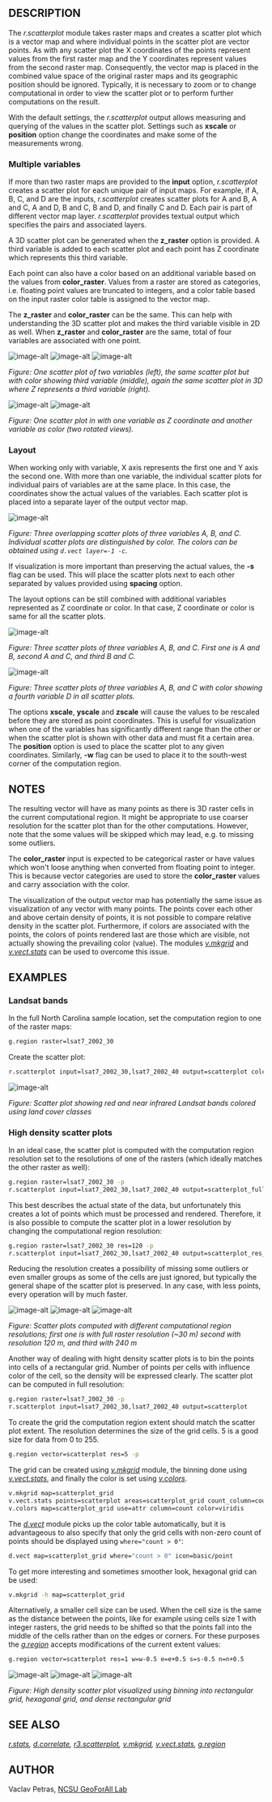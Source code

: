 ## DESCRIPTION

The *r.scatterplot* module takes raster maps and creates a scatter plot
which is a vector map and where individual points in the scatter plot
are vector points. As with any scatter plot the X coordinates of the
points represent values from the first raster map and the Y coordinates
represent values from the second raster map. Consequently, the vector
map is placed in the combined value space of the original raster maps
and its geographic position should be ignored. Typically, it is
necessary to zoom or to change computational in order to view the
scatter plot or to perform further computations on the result.

With the default settings, the *r.scatterplot* output allows measuring
and querying of the values in the scatter plot. Settings such as
**xscale** or **position** option change the coordinates and make some
of the measurements wrong.

### Multiple variables

If more than two raster maps are provided to the **input** option,
*r.scatterplot* creates a scatter plot for each unique pair of input
maps. For example, if A, B, C, and D are the inputs, *r.scatterplot*
creates scatter plots for A and B, A and C, A and D, B and C, B and D,
and finally C and D. Each pair is part of different vector map layer.
*r.scatterplot* provides textual output which specifies the pairs and
associated layers.

A 3D scatter plot can be generated when the **z\_raster** option is
provided. A third variable is added to each scatter plot and each point
has Z coordinate which represents this third variable.

Each point can also have a color based on an additional variable based
on the values from **color\_raster**. Values from a raster are stored as
categories, i.e. floating point values are truncated to integers, and a
color table based on the input raster color table is assigned to the
vector map.

The **z\_raster** and **color\_raster** can be the same. This can help
with understanding the 3D scatter plot and makes the third variable
visible in 2D as well. When **z\_raster** and **color\_raster** are the
same, total of four variables are associated with one point.

![image-alt](r_scatterplot_2_variables.png)
![image-alt](r_scatterplot_2_variables_3rd_color.png)
![image-alt](r_scatterplot_2_variables_3rd_z.png)

*Figure: One scatter plot of two variables (left), the same scatter plot
but with color showing third variable (middle), again the same scatter
plot in 3D where Z represents a third variable (right).*

![image-alt](r_scatterplot_2_variables_3rd_z_4th_color.png)
![image-alt](r_scatterplot_2_variables_3rd_z_4th_color2.png)

*Figure: One scatter plot in with one variable as Z coordinate and
another variable as color (two rotated views).*

### Layout

When working only with variable, X axis represents the first one and Y
axis the second one. With more than one variable, the individual scatter
plots for individual pairs of variables are at the same place. In this
case, the coordinates show the actual values of the variables. Each
scatter plot is placed into a separate layer of the output vector map.

![image-alt](r_scatterplot_3_variables_3_colors_overlap.png)

*Figure: Three overlapping scatter plots of three variables A, B, and C.
Individual scatter plots are distinguished by color. The colors can be
obtained using `d.vect layer=-1 -c`.*

If visualization is more important than preserving the actual values,
the **-s** flag can be used. This will place the scatter plots next to
each other separated by values provided using **spacing** option.

The layout options can be still combined with additional variables
represented as Z coordinate or color. In that case, Z coordinate or
color is same for all the scatter plots.

![image-alt](r_scatterplot_3_variables_3_colors.png)

*Figure: Three scatter plots of three variables A, B, and C. First one
is A and B, second A and C, and third B and C.*

![image-alt](r_scatterplot_3_variables.png)

*Figure: Three scatter plots of three variables A, B, and C with color
showing a fourth variable D in all scatter plots.*

The options **xscale**, **yscale** and **zscale** will cause the values
to be rescaled before they are stored as point coordinates. This is
useful for visualization when one of the variables has significantly
different range than the other or when the scatter plot is shown with
other data and must fit a certain area. The **position** option is used
to place the scatter plot to any given coordinates. Similarly, **-w**
flag can be used to place it to the south-west corner of the computation
region.

## NOTES

The resulting vector will have as many points as there is 3D raster
cells in the current computational region. It might be appropriate to
use coarser resolution for the scatter plot than for the other
computations. However, note that the some values will be skipped which
may lead, e.g. to missing some outliers.

The **color\_raster** input is expected to be categorical raster or have
values which won't loose anything when converted from floating point to
integer. This is because vector categories are used to store the
**color\_raster** values and carry association with the color.

The visualization of the output vector map has potentially the same
issue as visualization of any vector with many points. The points cover
each other and above certain density of points, it is not possible to
compare relative density in the scatter plot. Furthermore, if colors are
associated with the points, the colors of points rendered last are those
which are visible, not actually showing the prevailing color (value).
The modules
*[v.mkgrid](https://grass.osgeo.org/grass-stable/manuals/v.mkgrid.html)*
and
*[v.vect.stats](https://grass.osgeo.org/grass-stable/manuals/v.vect.stats.html)*
can be used to overcome this issue.

## EXAMPLES

### Landsat bands

In the full North Carolina sample location, set the computation region
to one of the raster maps:

```sh
g.region raster=lsat7_2002_30
```

Create the scatter plot:

```sh
r.scatterplot input=lsat7_2002_30,lsat7_2002_40 output=scatterplot color_raster=landclass96
```

![image-alt](r_scatterplot.png)

*Figure: Scatter plot showing red and near infrared Landsat bands
colored using land cover classes*

### High density scatter plots

In an ideal case, the scatter plot is computed with the computation
region resolution set to the resolutions of one of the rasters (which
ideally matches the other raster as well):

```sh
g.region raster=lsat7_2002_30 -p
r.scatterplot input=lsat7_2002_30,lsat7_2002_40 output=scatterplot_full_res
```

This best describes the actual state of the data, but unfortunately this
creates a lot of points which must be processed and rendered. Therefore,
it is also possible to compute the scatter plot in a lower resolution by
changing the computational region resolution:

```sh
g.region raster=lsat7_2002_30 res=120 -p
r.scatterplot input=lsat7_2002_30,lsat7_2002_40 output=scatterplot_res_120
```

Reducing the resolution creates a possibility of missing some outliers
or even smaller groups as some of the cells are just ignored, but
typically the general shape of the scatter plot is preserved. In any
case, with less points, every operation will by much faster.

![image-alt](r_scatterplot_density_full.png)
![image-alt](r_scatterplot_density_res_120.png)
![image-alt](r_scatterplot_density_res_240.png)

*Figure: Scatter plots computed with different computational region
resolutions; first one is with full raster resolution (\~30 m) second
with resolution 120 m, and third with 240 m*

Another way of dealing with hight density scatter plots is to bin the
points into cells of a rectangular grid. Number of points per cells with
influence color of the cell, so the density will be expressed clearly.
The scatter plot can be computed in full resolution:

```sh
g.region raster=lsat7_2002_30 -p
r.scatterplot input=lsat7_2002_30,lsat7_2002_40 output=scatterplot
```

To create the grid the computation region extent should match the
scatter plot extent. The resolution determines the size of the grid
cells. 5 is a good size for data from 0 to 255.

```sh
g.region vector=scatterplot res=5 -p
```

The grid can be created using
*[v.mkgrid](https://grass.osgeo.org/grass-stable/manuals/v.mkgrid.html)*
module, the binning done using
*[v.vect.stats](https://grass.osgeo.org/grass-stable/manuals/v.vect.stats.html)*,
and finally the color is set using
*[v.colors](https://grass.osgeo.org/grass-stable/manuals/v.colors.html)*.

```sh
v.mkgrid map=scatterplot_grid
v.vect.stats points=scatterplot areas=scatterplot_grid count_column=count
v.colors map=scatterplot_grid use=attr column=count color=viridis
```

The *[d.vect](https://grass.osgeo.org/grass-stable/manuals/d.vect.html)*
module picks up the color table automatically, but it is advantageous to
also specify that only the grid cells with non-zero count of points
should be displayed using `where="count > 0"`:

```sh
d.vect map=scatterplot_grid where="count > 0" icon=basic/point
```

To get more interesting and sometimes smoother look, hexagonal grid can
be used:

```sh
v.mkgrid -h map=scatterplot_grid
```

Alternatively, a smaller cell size can be used. When the cell size is
the same as the distance between the points, like for example using
cells size 1 with integer rasters, the grid needs to be shifted so that
the points fall into the middle of the cells rather than on the edges or
corners. For these purposes the
*[g.region](https://grass.osgeo.org/grass-stable/manuals/g.region.html)*
accepts modifications of the current extent values:

```sh
g.region vector=scatterplot res=1 w=w-0.5 e=e+0.5 s=s-0.5 n=n+0.5
```

![image-alt](r_scatterplot_density_grid_rectangles.png)
![image-alt](r_scatterplot_density_grid_hexagons.png)
![image-alt](r_scatterplot_density_grid_rectangles_res_1.png)

*Figure: High density scatter plot visualized using binning into
rectangular grid, hexagonal grid, and dense rectangular grid*

## SEE ALSO

*[r.stats](https://grass.osgeo.org/grass-stable/manuals/r.stats.html),
[d.correlate](https://grass.osgeo.org/grass-stable/manuals/d.correlate.html),
[r3.scatterplot](r3.scatterplot.md),
[v.mkgrid](https://grass.osgeo.org/grass-stable/manuals/v.mkgrid.html),
[v.vect.stats](https://grass.osgeo.org/grass-stable/manuals/v.vect.stats.html),
[g.region](https://grass.osgeo.org/grass-stable/manuals/g.region.html)*

## AUTHOR

Vaclav Petras, [NCSU GeoForAll
Lab](https://geospatial.ncsu.edu/geoforall/)
